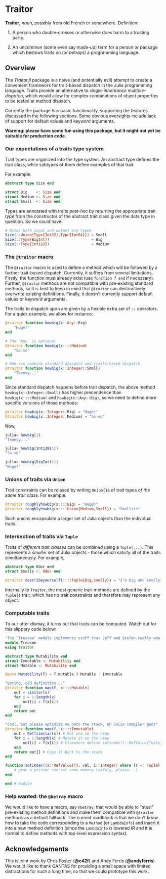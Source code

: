 # Traitor

**Traitor**, *noun*, possibly from old French or somewhere. Definition:

1. A person who double-crosses or otherwise does harm to a trusting party.

2. An uncommon (some even say made-up) term for a person or package which
bestows traits on (or *betrays*) a programming language.

## Overview

The *Traitor.jl* package is a naive (and potentially evil) attempt to create a
convenient framework for trait-based dispatch in the Julia programming language.
Traits provide an alternative to *single-inheritance multiple-dispatch*,
which would allow for complex combinations of object properties to be tested
at method dispatch.

Currently the package has basic functionality, supporting the features
discussed in the following sections. Some obvious oversights include lack of
support for default values and keyword arguments.

**Warning: please have some fun using this package, but it might not yet be suitable for production code.**

### Our expectations of a traits type system

Trait types are organized into the type system. An abstract type defines the
trait class, while subtypes of them define examples of that trait.

For example:

```julia
abstract type Size end

struct Big    <: Size end
struct Medium <: Size end
struct Small  <: Size end
```

Types are annotated with traits *post-hoc* by returning the appropriate trait
*type* from the constructor of the abstract trait class given the data type in
question. So we could have:

```julia
# Note: both input and output are types
Size(::Union{Type{Int32},Type{Int64}}) = Small
Size(::Type{BigInt})                   = Big
Size(::Type{Int128})                   = Medium
```

### The `@traitor` macro

The `@traitor` macro is used to define a method which will be followed by a
further trait-based dispatch. Currently, it suffers from several limitations.
Firstly, the function must already exist (use `function f end` if necessary).
Further, `@traitor` methods are not compatible with pre-existing standard
methods, so it is best to keep in mind that `@traitor` can destructively
overwrite existing definitions. Finally, it doesn't currently support default
values or keyword arguments.

The traits to dispatch upon are given by a flexible extra set of `::` operators.
For a quick example, we allow for instance:
```julia
@traitor function howbig(x::Any::Big)
    "Huge!"
end

# The `Any` is optional
@traitor function howbig(x::::Medium)
    "So-so"
end

# One can combine standard dispatch and traits-based dispatch. 
@traitor function howbig(x::Integer::Small)
    "Teensy..."
end
```
Since standard dispatch happens before trait dispatch, the above method `howbig(x::Integer::Small)` has higher precendence than `howbig(x::::Medium)` and `howbig(x::Any::Big)`, so we need to define more specific versions of those methods:
```julia
@traitor howbig(x::Integer::Big) = "Huge!"
@traitor howbig(x::Integer::Medium) = "So-so"
```
Now,
```julia
julia> howbig(1)
"Teensy..."

julia> howbig(Int128(1))
"So-so"

julia> howbig(BigInt(1))
"Huge!"

```



### Unions of traits via `Union`

Trait constraints can be relaxed by writing `Union{}`s of trait types *of the
same trait class*. For example:
```julia
@traitor roughlyhowbig(x::::Big) = "Huge!"
@traitor roughlyhowbig(x::::Union{Medium,Small}) = "Smallish"
```

Such unions encapsulate a larger set of Julia objects than the individual traits.

### Intersection of traits via `Tuple`

Traits of *different trait classes* can be combined using a `Tuple{...}`. This
represents a *smaller* set of Julia objects - those which satisfy all of the
traits simultaneously. For example,
```julia
abstract type Odor end
struct Smelly <: Odor end

@traitor describeyourself(::::Tuple{Big,Smelly}) = "I'm big and smelly"
```

Internally to `Traitor`, the most generic trait-methods are defined by the
`Tuple{}` trait, which has no trait constraints and therefore may represent any
object.

### Computable traits

To our utter dismay, it turns out that traits can be computed. Watch out for
this slippery code below:

```julia
"The `Treason` module implements stuff that Jeff and Stefan really won't like."
module Treason
using Traitor

abstract type Mutability end
struct Immutable <: Mutability end
struct Mutable <: Mutability end

@pure Mutability(T) = T.mutable ? Mutable : Immutable

"Boring, old definition..."
@traitor function map(f, x::::Mutable)
    out = similar(x)
    for i = 1:length(x)
        out[i] = f(x[i])
    end
    return out
end

"Cool, but please optimize me onto the stack, oh Julia compiler gods"
@traitor function map(f, x::::Immutable)
    out = Ref(similar(x)) # Get one on the heap
    for i = 1:length(x) # Mutate it on the heap
        out[i] = f(x[i]) # Elsewhere define setindex!(::RefValue{Tuple}), etc
    end
    return out[] # Copy it back to the stack
end

function setindex!(x::RefValue{T}, val, i::Integer) where {T <: Tuple}
    # grab a pointer and set some memory (safely, please...)
end

end # module
```

### Help wanted: the `@betray` macro

We would like to have a macro, say `@betray`, that would be able to "steal"
pre-existing method definitions and make them compatible with `@traitor` methods
as a default fallback. The current roadblock is that we don't know how to
take the code corresponding to a `Method` (or `LambdaInfo`) and insert it into
a new method definition (since the `LambdaInfo` is lowered IR and it is normal
to define methods with top-level expression syntax).

## Acknowledgements

This is joint work by Chris Foster (**@c42f**) and Andy Ferris (**@andyferris**).
We would like to thank QANTAS for providing a small space with limited distractions
for such a long time, so that we could prototype this work.
